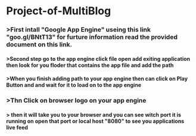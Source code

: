 # Project-of-MultiBlog
### >First intall "Google App Engine" useing this link "goo.gl/BNtT13" for furture information read the provided document on this link.
#### >Second step go to the app engine click file open add exiting application then look for you floder that contains the app file and add the path 
#### >When you finish adding path to your app engine then can click on Play Button and and wait for it to load on to the app engine
### >Thn Click on browser logo on your app engine
#### > then it will take you to your browser and you can see witch port it is running on open that port or local host "8080" to see you applications live feed 
